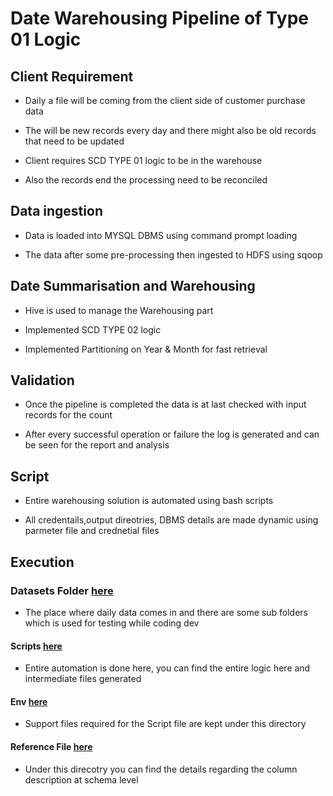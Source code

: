 # Date Warehousing Pipeline of Type 01 Logic 

## Client Requirement 

* Daily a file will be coming from the client side of customer purchase data

* The will be new records every day and there might also be old records that need to be updated

* Client requires SCD TYPE 01 logic to be in  the warehouse 

* Also the records end the processing need to be reconciled 

## Data ingestion 

* Data is loaded into MYSQL DBMS using command prompt loading

* The data after some pre-processing then ingested to HDFS using sqoop 

## Date Summarisation and Warehousing 

* Hive is used to manage the Warehousing part

* Implemented SCD TYPE 02 logic

* Implemented Partitioning on Year & Month for fast retrieval

## Validation

* Once the pipeline is completed the data is at last checked with input records for the count

* After every successful operation or failure the log is generated and can be seen for the report and analysis

## Script

* Entire warehousing solution is automated using bash scripts

* All credentails,output direotries, DBMS details are made dynamic using parmeter file and crednetial files

## Execution

### Datasets Folder  [here](https://github.com/SubhashMurugesan/Hadoop_Warehosue_Data_Pipeline/tree/main/datasets)

* The place where daily data comes in and there are some sub folders which is used for testing while coding dev

#### Scripts [here](https://github.com/SubhashMurugesan/Hadoop_Warehosue_Data_Pipeline/tree/main/scripts)

* Entire automation is done here, you can find the entire logic here and intermediate files generated

#### Env [here](https://github.com/SubhashMurugesan/Hadoop_Warehosue_Data_Pipeline/tree/main/env)

* Support files required for the Script file are kept under this directory

#### Reference File [here](https://github.com/SubhashMurugesan/Hadoop_Warehosue_Data_Pipeline/tree/main/ref_files)
* Under this direcotry you can find the details regarding the column description at schema level 
